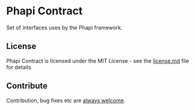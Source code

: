 # Phapi Contract
Set of interfaces uses by the Phapi framework.


## License
Phapi Contract is licensed under the MIT License - see the [license.md](https://github.com/phapi/contract/blob/master/license.md) file for details

## Contribute
Contribution, bug fixes etc are [always welcome](https://github.com/phapi/contract/issues/new).
